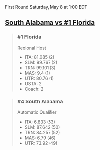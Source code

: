 First Round
Saturday, May 8 at 1:00 EDT
## [South Alabama vs #1 Florida](https://www.ncaa.com/game/5833370) 

> ### #1 Florida  
> Regional Host  
> - ITA: 81.085 (2)  
> - SLM: 99.767 (2)  
> - TRN: 99.101 (3)  
> - MAS: 9.4 (1)  
> - UTR: 80.76 (1)  
> - USTA: 2  
> - Coach: 2  

> ### #4 South Alabama  
> Automatic Qualifier  
> - ITA: 6.833 (53)  
> - SLM: 87.642 (50)  
> - TRN: 84.257 (52)  
> - MAS: 6.79 (46)  
> - UTR: 73.92 (49)  